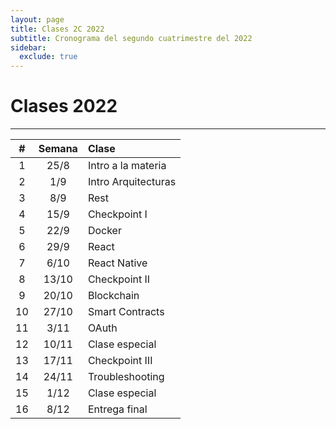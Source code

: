 ```yaml
---
layout: page
title: Clases 2C 2022
subtitle: Cronograma del segundo cuatrimestre del 2022
sidebar:
  exclude: true
---
```


# Clases 2022
___


| #  | Semana  | Clase  |
|:----------:|:-------------:|:------|
| 1 |  25/8 | Intro a la materia |
| 2 |  1/9 | Intro Arquitecturas |
| 3 |  8/9 | Rest |
| 4 |  15/9  | Checkpoint I |
| 5 |  22/9 | Docker  |
| 6 |  29/9 |React|
| 7 |  6/10 | React Native |
| 8 |  13/10  | Checkpoint II |
| 9 |  20/10 | Blockchain  |
| 10 |  27/10| Smart Contracts  |
| 11 |  3/11 |  OAuth |
| 12 |  10/11 | Clase especial |
| 13 |  17/11 | Checkpoint III |
| 14 |  24/11 | Troubleshooting |
| 15 |  1/12 | Clase especial |
| 16 |  8/12 | Entrega final |
